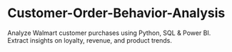 # Customer-Order-Behavior-Analysis
Analyze Walmart customer purchases using Python, SQL &amp; Power BI. Extract insights on loyalty, revenue, and product trends.
